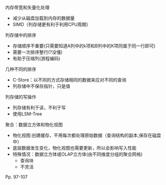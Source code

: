 内存带宽和矢量化处理

-   减少从磁盘加载到内存的数据量
-   SIMD（列存储更有利于利用CPU周期）



列存储中的排序

-   存储顺序不重要(只需要知道A列中的k项和B列中的K项同属于同一行即可)
-   需要一次排序整行(?没懂)
-   有助于压缩列(游程编码)



几种不同的排序

-   C-Store：以不同的方式存储相同的数据来应对不同的查询
-   列存储中不保存指针，只是值



列存储的写操作

-   列存储有利于读，不利于写
-   使用LSM-Tree



聚合：数据立方体和物化视图

-   物化视图:创建缓存，不用每次都处理原始数据（查询结构的副本,保存在磁盘中）
-   底层数据发生变化，物化视图也需要更新，所以会影响写入性能
-   特殊情况：数据立方体或OLAP立方体(由不同维度分组的聚合网格)
    -   查询块
    -   不灵活

Pp. 97-107